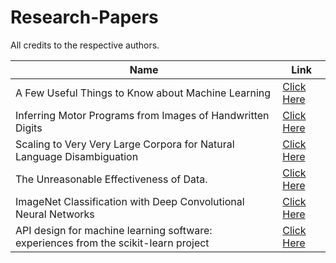 # Research-Papers
All credits to the respective authors.

Name  | Link
-------------------------------------------- | ---------------------------------------------------------
A Few Useful Things to Know about Machine Learning | [Click Here](https://homes.cs.washington.edu/~pedrod/papers/cacm12.pdf)
Inferring Motor Programs from Images of Handwritten Digits|[Click Here](https://www.cs.toronto.edu/~hinton/absps/vnips.pdf)
Scaling to Very Very Large Corpora for Natural Language Disambiguation|[Click Here](https://dl.acm.org/doi/pdf/10.3115/1073012.1073017)
The Unreasonable Effectiveness of Data.|[Click Here](https://static.googleusercontent.com/media/research.google.com/en//pubs/archive/35179.pdf)
ImageNet Classification with Deep Convolutional Neural Networks|[Click Here](https://papers.nips.cc/paper/2012/file/c399862d3b9d6b76c8436e924a68c45b-Paper.pdf)
API design for machine learning software: experiences from the scikit-learn project|[Click Here](https://arxiv.org/pdf/1309.0238.pdf)
